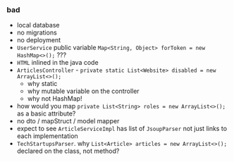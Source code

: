 ### bad

- local database
- no migrations
- no deployment
- `UserService` public variable `Map<String, Object> forToken = new HashMap<>();` ???
- `HTML` inlined in the java code
- `ArticlesController` - `private static List<Website> disabled = new ArrayList<>();`
  - why static
  - why mutable variable on the controller
  - why not HashMap!
- how would you map `private List<String> roles = new ArrayList<>();` as a basic attribute?
- no dto / mapStruct / model mapper
- expect to see `ArticleServiceImpl` has list of `JsoupParser` not just links to each implementation
- `TechStartupsParser`. why `List<Article> articles = new ArrayList<>();` declared on the class, not method?